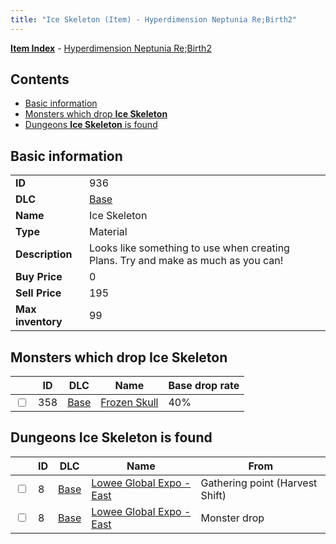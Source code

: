 ```yaml
---
title: "Ice Skeleton (Item) - Hyperdimension Neptunia Re;Birth2"
---
```


[**Item Index**](/neptunia/rb2/item/index.html) - [Hyperdimension Neptunia Re;Birth2](/neptunia/rb2)

## Contents

- [Basic information](#basic-information)
- [Monsters which drop **Ice Skeleton**](#monsters-which-drop-ice-skeleton)
- [Dungeons **Ice Skeleton** is found](#dungeons-ice-skeleton-is-found)

## Basic information

|   |   |
| -- | -- |
| **ID** | 936 |
| **DLC** | [Base](/neptunia/rb2/dlc/0-base.html) |
| **Name** | Ice Skeleton |
| **Type** | Material |
| **Description** | Looks like something to use when creating Plans. Try and make as much as you can! |
| **Buy Price** | 0 |
| **Sell Price** | 195 |
| **Max inventory** | 99 |

## Monsters which drop **Ice Skeleton**

|    | ID | DLC | Name | Base drop rate |
| -- | -- | --- | ---- | -------------- |
| <input type="checkbox" id="rb2-monster-0-358" class="trackbox" /> | 358 | [Base](/neptunia/rb2/dlc/0-base.html) | [Frozen Skull](/neptunia/rb2/monster/0-358-frozen-skull.html) | 40% |

## Dungeons **Ice Skeleton** is found

|    | ID | DLC | Name | From |
| -- | -- | --- | ---- | ---- |
| <input type="checkbox" id="rb2-dungeon-0-8" class="trackbox" /> | 8 | [Base](/neptunia/rb2/dlc/0-base.html) | [Lowee Global Expo - East](/neptunia/rb2/dungeon/0-8-lowee-global-expo-east.html) | Gathering point (Harvest Shift) |
| <input type="checkbox" id="rb2-dungeon-0-8" class="trackbox" /> | 8 | [Base](/neptunia/rb2/dlc/0-base.html) | [Lowee Global Expo - East](/neptunia/rb2/dungeon/0-8-lowee-global-expo-east.html) | Monster drop |
